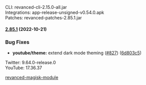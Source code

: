 CLI: revanced-cli-2.15.0-all.jar  
Integrations: app-release-unsigned-v0.54.0.apk  
Patches: revanced-patches-2.85.1.jar  
#### [2.85.1](https://github.com/revanced/revanced-patches/compare/v2.85.0...v2.85.1) (2022-10-21)
### Bug Fixes
* **youtube/theme:** extend dark mode theming ([#827](https://github.com/revanced/revanced-patches/issues/827)) ([6d803c5](https://github.com/revanced/revanced-patches/commit/6d803c5386e1f6f6fb6a7fa0a9f0bb81ee1022ac))

  
Twitter: 9.64.0-release.0  
YouTube: 17.36.37  

[revanced-magisk-module](https://github.com/j-hc/revanced-magisk-module)  
